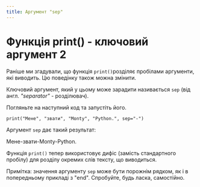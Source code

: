 ```yaml
---
title: Аргумент "sep"
---
```


# Функція print() - ключовий аргумент 2
Раніше ми згадували, що функція `print()`розділяє пробілами аргументи, які виводить. Цю поведінку також можна змінити.

Ключовий аргумент, який у цьому може зарадити називається `sep` (від англ. _"separator"_ - розділювач).

Погляньте на наступний код та запустіть його.

``` { .yaml .copy }
print("Мене", "звати", "Monty", "Python.", sep="-")
```

Аргумент `sep` дає такий результат:

Мене-звати-Monty-Python.

Функція `print()` тепер використовує дифіс (замість стандартного пробілу) для розділу окремих слів тексту, що виводиться.

Примітка: значення аргументу `sep` може бути порожнім рядком, як і в попередньому прикладі з "end". Спробуйте, будь ласка, самостійно.

